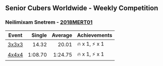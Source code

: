 ## Senior Cubers Worldwide - Weekly Competition
### Neilimixam Snetrem - [2018MERT01](https://www.worldcubeassociation.org/persons/2018MERT01)

| Event | Single | Average | Achievements|
| -- | --: | --: | :-- |
| [3x3x3](neilimixam_snetrem/333.md) | 14.32 | 20.01 | 🔥 x 1, ⚡ x 1 |
| [4x4x4](neilimixam_snetrem/444.md) | 1:08.70 | 1:24.75 | 🔥 x 1, ⚡ x 1 |

<!-- Global site tag (gtag.js) - Google Analytics -->
<script async src="https://www.googletagmanager.com/gtag/js?id=UA-86348435-3"></script>
<script>window.dataLayer = window.dataLayer || []; function gtag() {dataLayer.push(arguments);} gtag('js', new Date()); gtag('config', 'UA-86348435-3');</script>
